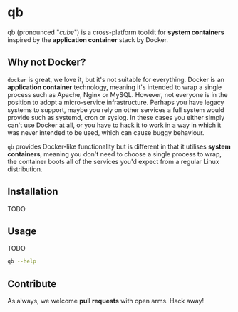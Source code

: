 # qb
qb (pronounced "*cube*") is a cross-platform toolkit for **system containers** inspired by the **application container** stack by Docker.

## Why not Docker?
```docker``` is great, we love it, but it's not suitable for everything. Docker is an **application container** technology, meaning it's intended to wrap a single process such as Apache, Nginx or MySQL. However, not everyone is in the position to adopt a micro-service infrastructure. Perhaps you have legacy systems to support, maybe you rely on other services a full system would provide such as systemd, cron or syslog. In these cases you either simply can't use Docker at all, or you have to hack it to work in a way in which it was never intended to be used, which can cause buggy behaviour.

```qb``` provides Docker-like functionality but is different in that it utilises **system containers**, meaning you don't need to choose a single process to wrap, the container boots all of the services you'd expect from a regular Linux distribution.

## Installation
TODO

## Usage
TODO
```bash
qb --help
```

## Contribute
As always, we welcome **pull requests** with open arms. Hack away!